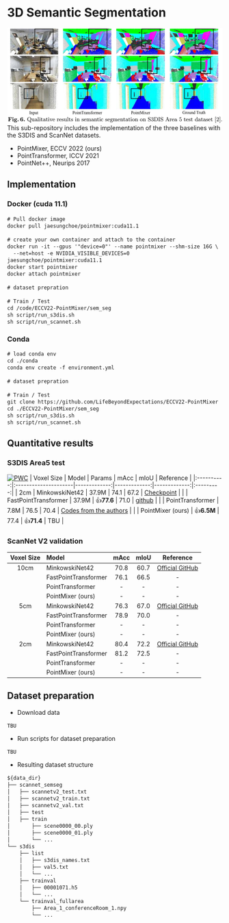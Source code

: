 # 3D Semantic Segmentation 
<img src="./fig/semseg.JPG" width="534" height="222"> <br/>
This sub-repository includes the implementation of the three baselines with the S3DIS and ScanNet datasets.
- PointMixer, ECCV 2022 (ours)
- PointTransformer, ICCV 2021 
- PointNet++, Neurips 2017

## Implementation
### Docker (cuda 11.1)
```
# Pull docker image
docker pull jaesungchoe/pointmixer:cuda11.1

# create your own container and attach to the container
docker run -it --gpus '"device=0"' --name pointmixer --shm-size 16G \
  --net=host -e NVIDIA_VISIBLE_DEVICES=0 jaesungchoe/pointmixer:cuda11.1
docker start pointmixer
docker attach pointmixer

# dataset prepration 

# Train / Test
cd /code/ECCV22-PointMixer/sem_seg
sh script/run_s3dis.sh 
sh script/run_scannet.sh 
```
### Conda
```
# load conda env
cd ./conda
conda env create -f environment.yml

# dataset prepration 

# Train / Test
git clone https://github.com/LifeBeyondExpectations/ECCV22-PointMixer
cd ./ECCV22-PointMixer/sem_seg
sh script/run_s3dis.sh 
sh script/run_scannet.sh 
```

## Quantitative results
### S3DIS Area5 test
[![PWC](https://img.shields.io/endpoint.svg?url=https://paperswithcode.com/badge/pointmixer-mlp-mixer-for-point-cloud/semantic-segmentation-on-s3dis-area5)](https://paperswithcode.com/sota/semantic-segmentation-on-s3dis-area5?p=pointmixer-mlp-mixer-for-point-cloud)
| Voxel Size | Model                |       Params |         mAcc |         mIoU | Reference |
|:----------:|:---------------------|-------------:|-------------:|-------------:|:---------:|
|        2cm | MinkowskiNet42       |        37.9M |         74.1 |         67.2 | [Checkpoint](https://postechackr-my.sharepoint.com/:u:/g/personal/p0125ch_postech_ac_kr/EZcO0DH6QeNGgIwGFZsmL-4BAlikmHAHlBs4JBcS5XfpVQ?download=1) |
|            | FastPointTransformer |        37.9M | :+1:**77.6** |         71.0 | [github](https://github.com/POSTECH-CVLab/FastPointTransformer) |
|            | PointTransformer     |         7.8M |         76.5 |         70.4 | [Codes from the authors](https://github.com/POSTECH-CVLab/point-transformer) |
|            | PointMixer (ours)    | :+1:**6.5M** |         77.4 | :+1:**71.4** | TBU |

### ScanNet V2 validation
| Voxel Size | Model                | mAcc | mIoU | Reference |
|:----------:|:---------------------|:----:|:----:|:---------:|
|       10cm | MinkowskiNet42       | 70.8 | 60.7 | [Official GitHub](https://github.com/chrischoy/SpatioTemporalSegmentation) |
|            | FastPointTransformer | 76.1 | 66.5 | - |
|            | PointTransformer     |    - |    - | - |
|            | PointMixer (ours)    |    - |    - | - |
|        5cm | MinkowskiNet42       | 76.3 | 67.0 | [Official GitHub](https://github.com/chrischoy/SpatioTemporalSegmentation) |
|            | FastPointTransformer | 78.9 | 70.0 | - |
|            | PointTransformer     |    - |    - | - |
|            | PointMixer (ours)    |    - |    - | - |
|        2cm | MinkowskiNet42       | 80.4 | 72.2 | [Official GitHub](https://github.com/chrischoy/SpatioTemporalSegmentation) |
|            | FastPointTransformer | 81.2 | 72.5 | - |
|            | PointTransformer     |    - |    - | - |
|            | PointMixer (ours)    |    - |    - | - |

## Dataset preparation
- Download data
```
TBU
```
- Run scripts for dataset preparation
```
TBU
```
- Resulting dataset structure
```
${data_dir}
├── scannet_semseg
│   ├── scannetv2_test.txt
│   ├── scannetv2_train.txt
│   ├── scannetv2_val.txt
│   ├── test
│   ├── train
│       ├── scene0000_00.ply
│       ├── scene0000_01.ply
│       └── ...
└── s3dis
    ├── list
    │   ├── s3dis_names.txt
    │   ├── val5.txt
    │   └── ...
    ├── trainval
    │   ├── 00001071.h5
    │   └── ...
    └── trainval_fullarea
        ├── Area_1_conferenceRoom_1.npy
        └── ...
```
